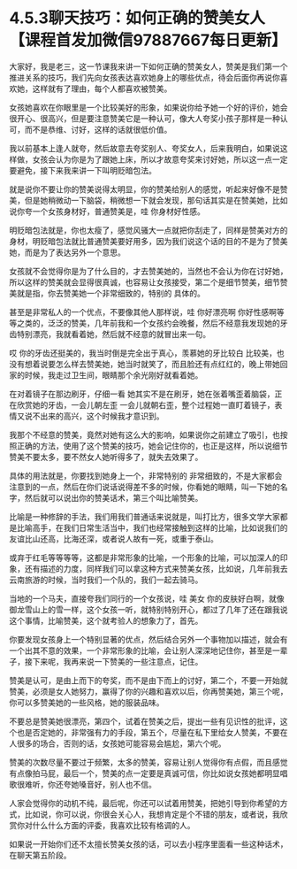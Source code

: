 # 4.5.3聊天技巧：如何正确的赞美女人【课程首发加微信97887667每日更新】

大家好，我是老三，这一节课我来讲一下如何正确的赞美女人，赞美是我们第一个推进关系的技巧，我们先向女孩表达喜欢她身上的哪些优点，待会后面你再说你喜欢她，这样就有了理由，每个人都喜欢被赞美。

女孩她喜欢在你眼里是一个比较美好的形象，如果说你给予她一个好的评价，她会很开心、很高兴，但是要注意赞美它是一种认可，像大人夸奖小孩子那样是一种认可，而不是恭维、讨好，这样的话就很低价值。

我以前基本上逢人就夸，然后故意去夸奖别人、夸奖女人，后来我明白，如果说这样做，女孩会认为你是为了跟她上床，所以才故意夸奖来讨好她，所以这一点一定要避免，接下来我来讲一下叫明贬暗包法。

就是说你不要让你的赞美说得太明显，你的赞美给别人的感觉，听起来好像不是赞美，但是她稍微动一下脑袋，稍微想一下就会发现，那句话其实是在赞美她，比如说你夸一个女孩身材好，普通赞美是，哇 你身材好性感。

明贬暗包法就是，你也太瘦了，感觉风骚大一点就把你刮走了，同样是赞美对方的身材，明贬暗包法就比普通赞美要好用多，因为我们说这个话的目的不是为了赞美她，而是为了表达另外一个意思。

女孩就不会觉得你是为了什么目的，才去赞美她的，当然也不会认为你在讨好她，所以这样的赞美就会显得很真诚，也容易让女孩接受，第二个是细节赞美，细节赞美就是指，你去赞美她一个非常细致的，特别的 具体的。

甚至是非常私人的一个优点，不要像其他人那样说，哇 你好漂亮啊 你好性感啊等等之类的，泛泛的赞美，几年前我和一个女孩约会晚餐，然后不经意我发现她的牙齿特别漂亮，我就看着她，然后就不经意的就冒出来一句。

哎 你的牙齿还挺美的，我当时倒是完全出于真心，羡慕她的牙比较白 比较美，也没有想着说要怎么样去赞美她，她当时就笑了，而且脸还有点红红的，晚上带她回家的时候，我走过卫生间，眼睛那个余光刚好就看着她。

在对着镜子在那边刷牙，仔细一看 她其实不是在刷牙，她在张着嘴歪着脑袋，正在欣赏她的牙齿，一会儿朝左歪 一会儿就朝右歪，整个过程她一直盯着镜子，表情又说不出来的高兴，这个时候我才意识到。

我那个不经意的赞美，竟然对她有这么大的影响，如果说你之前建立了吸引，也按照正确的方法，使用了这个赞美的技巧，她会记住你的，也正是这样，所以说细节赞美不要太多，要不然女人她听得多了，就失去效果了。

具体的用法就是，你要找到她身上一个，非常特别的 非常细致的，不是大家都会注意到的一点，然后在你们说话说得差不多的时候，你看她的眼睛，叫一下她的名字，然后就可以说出你的赞美话术，第三个叫比喻赞美。

比喻是一种修辞的手法，我们用我们普通话来说就是，叫打比方，很多文学大家都是比喻高手，在我们日常生活当中，我们也经常接触到这样的比喻，比如说我们的友谊比山还高，比海还深，或者说人故有一死，或重于泰山。

或弃于红毛等等等等，这都是非常形象的比喻，一个形象的比喻，可以加深人的印象，还有描述的力度，同样我们可以拿这种方式来赞美女孩，比如说，几年前我去云南旅游的时候，当时我们一个队的，我们一起去骑马。

当地的一个马夫，直接夸我们同行的一个女孩说，哇 美女 你的皮肤好白啊，就像御龙雪山上的雪一样，这个女孩一听，就特别特别开心，都过了几年了还在跟我说这个事情，比喻赞美，这个就考验人的想象力了，首先。

你要发现女孩身上一个特别显著的优点，然后结合另外一个事物加以描述，就会有一个出其不意的效果，一个非常形象的比喻，会让别人深深地记住你，甚至是一辈子，接下来呢，我再来说一下赞美的一些注意点，记住。

赞美是认可，是由上而下的夸奖，而不是由下而上的讨好，第二个，不要一开始就赞美，必须是女人她努力，赢得了你的兴趣和喜欢以后，你再赞美她，第三个呢，你可以多赞美她的一些风格，她的服装品味。

不要总是赞美她很漂亮，第四个，试着在赞美之后，提出一些有见识性的批评，这个也是否定她的，非常强有力的手段，第五个，尽量在私下里给女人赞美，不要在人很多的场合，否则的话，女孩她可能容易会尴尬，第六个呢。

赞美的次数尽量不要过于频繁，太多的赞美，容易让别人觉得你有点假，而且感觉有点像拍马屁，最后一个，赞美的点一定要是真诚可信，你比如说女孩她都明显唱歌很难听，你还夸她嗓音好，别人也不信。

人家会觉得你的动机不纯，最后呢，你还可以试着用赞美，把她引导到你希望的方式，比如说，你可以说，你很会关心人，我想肯定是个不错的朋友，或者说，我欣赏你对什么什么方面的评委，我喜欢比较有格调的人。

如果说一开始你们还不太擅长赞美女孩的话，可以去小程序里面看一些这种话术，在聊天第五阶段。